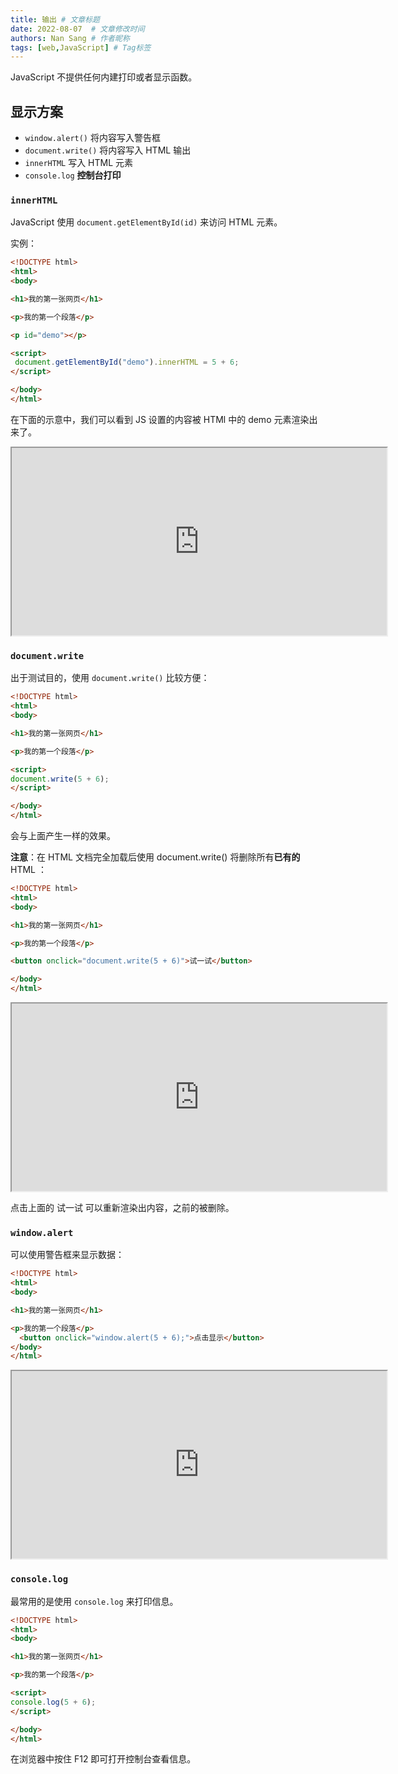 ```yaml
---
title: 输出 # 文章标题
date: 2022-08-07  # 文章修改时间
authors: Nan Sang # 作者昵称
tags: [web,JavaScript] # Tag标签
---
```

JavaScript 不提供任何内建打印或者显示函数。  

## 显示方案

- `window.alert()` 将内容写入警告框
- `document.write()` 将内容写入 HTML 输出
- `innerHTML` 写入 HTML 元素
- `console.log` **控制台打印**

### `innerHTML`

JavaScript 使用 `document.getElementById(id)` 来访问 HTML 元素。  

实例：  

```html
<!DOCTYPE html>
<html>
<body>

<h1>我的第一张网页</h1>

<p>我的第一个段落</p>

<p id="demo"></p>

<script>
 document.getElementById("demo").innerHTML = 5 + 6;
</script>

</body>
</html> 
```

在下面的示意中，我们可以看到 JS 设置的内容被 HTMl 中的 demo 元素渲染出来了。  

<iframe id="inlineFrameExample"
    title="Inline Frame Example"
    width="600"
    height="300"
    scrolling="no"
    src="https://codepen.io/Orange423/full/GRxdLMW"
    >
</iframe>

### `document.write`

出于测试目的，使用 `document.write()` 比较方便：  

```html
<!DOCTYPE html>
<html>
<body>

<h1>我的第一张网页</h1>

<p>我的第一个段落</p>

<script>
document.write(5 + 6);
</script>

</body>
</html>
```

会与上面产生一样的效果。

**注意**：在 HTML 文档完全加载后使用 document.write() 将删除所有**已有的** HTML ：  

```html
<!DOCTYPE html>
<html>
<body>

<h1>我的第一张网页</h1>

<p>我的第一个段落</p>

<button onclick="document.write(5 + 6)">试一试</button>

</body>
</html>
```

<iframe id="inlineFrameExample"
    title="Inline Frame Example"
    width="600"
    height="300"
    scrolling="no"
    src="https://codepen.io/Orange423/full/ExELJQq"
    >
</iframe>

点击上面的 试一试 可以重新渲染出内容，之前的被删除。  

### `window.alert`

可以使用警告框来显示数据：  

```html
<!DOCTYPE html>
<html>
<body>

<h1>我的第一张网页</h1>

<p>我的第一个段落</p>
  <button onclick="window.alert(5 + 6);">点击显示</button>
</body>
</html> 
```

<iframe id="inlineFrameExample"
    title="Inline Frame Example"
    width="600"
    height="300"
    scrolling="no"
    src="https://codepen.io/Orange423/full/NWYMmYY"
    >
</iframe>

### `console.log`

最常用的是使用 `console.log` 来打印信息。  

```html
<!DOCTYPE html>
<html>
<body>

<h1>我的第一张网页</h1>

<p>我的第一个段落</p>

<script>
console.log(5 + 6);
</script>

</body>
</html>
```

在浏览器中按住 F12 即可打开控制台查看信息。
